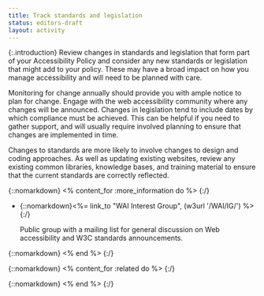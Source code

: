 ```yaml
---
title: Track standards and legislation
status: editors-draft
layout: activity
---
```


{:.introduction}
Review changes in standards and legislation that form part of your Accessibility Policy and consider any new standards or legislation that might add to your policy. These may have a broad impact on how you manage accessibility and will need to be planned with care.

Monitoring for change annually should provide you with ample notice to plan for change. Engage with the web accessibility community where any changes will be announced. Changes in legislation tend to include dates by which compliance must be achieved. This can be helpful if you need to gather support, and will usually require involved planning to ensure that changes are implemented in time.

Changes to standards are more likely to involve changes to design and coding approaches. As well as updating existing websites, review any existing common libraries, knowledge bases, and training material to ensure that the current standards are correctly reflected.

{::nomarkdown}
<% content_for :more_information do %>
{:/}

* {::nomarkdown}<%= link_to "WAI Interest Group", (w3url '/WAI/IG/') %>{:/}

  Public group with a mailing list for general discussion on Web accessibility and W3C standards announcements.
  
{::nomarkdown}
<% end %>
{:/}

{::nomarkdown}
<% content_for :related do %>
{:/}

{::nomarkdown}
<% end %>
{:/}
